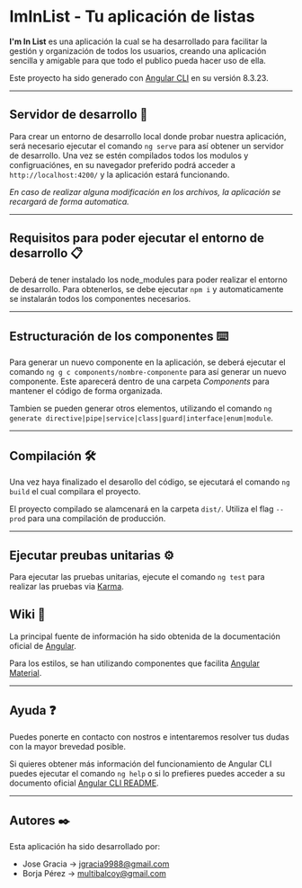 # **ImInList** - Tu aplicación de listas

**I'm In List** es una aplicación la cual se ha desarrollado para facilitar la gestión y organización de todos los usuarios, creando una aplicación sencilla y amigable para que todo el publico pueda hacer uso de ella.

Este proyecto ha sido generado con [Angular CLI](https://github.com/angular/angular-cli) en su versión 8.3.23.

---

## **Servidor de desarrollo** 🚀

Para crear un entorno de desarrollo local donde probar nuestra aplicación, será necesario ejecutar el comando `ng serve` para así obtener un servidor de desarrollo. Una vez se estén compilados todos los modulos y configruaciónes, en su navegador preferido podrá acceder a `http://localhost:4200/` y la aplicación estará funcionando.

*En caso de realizar alguna modificación en los archivos, la aplicación se recargará de forma automatica.*

---

## **Requisitos para poder ejecutar el entorno de desarrollo** 📋

Deberá de tener instalado los node_modules para poder realizar el entorno de desarrollo. Para obtenerlos, se debe ejecutar `npm i` y automaticamente se instalarán todos los componentes necesarios.

---

## **Estructuración de los componentes** ⌨️

Para generar un nuevo componente en la aplicación, se deberá ejecutar el comando `ng g c components/nombre-componente` para así generar un nuevo componente. Este aparecerá dentro de una carpeta *Components* para mantener el código de forma organizada.

Tambien se pueden generar otros elementos, utilizando el comando `ng generate directive|pipe|service|class|guard|interface|enum|module`.

---

## **Compilación** 🛠️

Una vez haya finalizado el desarollo del código, se ejecutará el comando `ng build` el cual compilara el proyecto.

El proyecto compilado se alamcenará en la carpeta `dist/`. Utiliza el flag `--prod` para una compilación de producción.

---

## **Ejecutar preubas unitarias** ⚙️

Para ejecutar las pruebas unitarias, ejecute el comando `ng test` para realizar las pruebas via [Karma](https://karma-runner.github.io).

## **Wiki** 📖

La principal fuente de información ha sido obtenida de la documentación oficial de [Angular](https://angular.io/docs).

Para los estilos, se han utilizando componentes que facilita [Angular Material](https://material.angular.io/components/categories).

---

## **Ayuda** ❓

Puedes ponerte en contacto con nostros e intentaremos resolver tus dudas con la mayor brevedad posible.

Si quieres obtener más información del funcionamiento de Angular CLI puedes ejecutar el comando `ng help` o si lo prefieres puedes acceder a su documento oficial [Angular CLI README](https://github.com/angular/angular-cli/blob/master/README.md).

---

## Autores ✒️

Esta aplicación ha sido desarrollado por:

- Jose Gracia → <jgracia9988@gmail.com>
- Borja Pérez → <multibalcoy@gmail.com>
